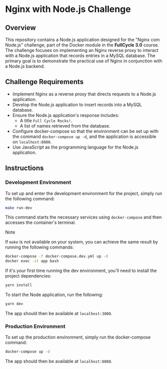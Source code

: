 # Nginx with Node.js Challenge

## Overview

This repository contains a Node.js application designed for the "Nginx com Node.js" challenge, part of the Docker module in the **FullCycle 3.0** course. The challenge focuses on implementing an Nginx reverse proxy to interact with a Node.js application that records entries in a MySQL database. The primary goal is to demonstrate the practical use of Nginx in conjunction with a Node.js backend.

## Challenge Requirements

- Implement Nginx as a reverse proxy that directs requests to a Node.js application.
- Develop the Node.js application to insert records into a MySQL database.
- Ensure the Node.js application's response includes:
  - A title `Full Cycle Rocks!`.
  - A list of names retrieved from the database.
- Configure docker-compose so that the environment can be set up with the command `docker-compose up -d`, and the application is accessible on `localhost:8080`.
- Use JavaScript as the programming language for the Node.js application.

## Instructions

### Development Environment

To set up and enter the development environment for the project, simply run the following command:
```sh
make run-dev
```

This command starts the necessary services using `docker-compose` and then accesses the container's terminal.

> [!NOTE]  
> If `make` is not available on your system, you can achieve the same result by running the following commands:
> ```sh
> docker-compose -f docker-compose.dev.yml up -d
> docker exec -it app bash
> ```

If it's your first time running the dev environment, you'll need to install the project dependencies:
```sh
yarn install
```

To start the Node application, run the following:
```sh
yarn dev
```

The app should then be available at `localhost:3000`.

### Production Environment

To set up the production environment, simply run the docker-compose command:
```sh
docker-compose up -d
```

The app should then be available at `localhost:8080`.
